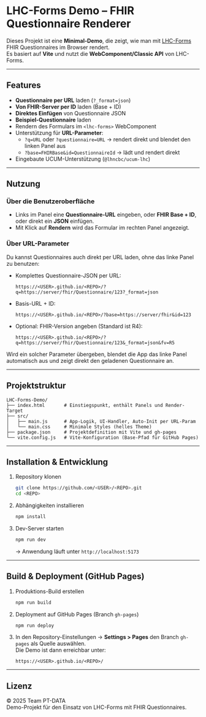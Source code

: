 # LHC-Forms Demo – FHIR Questionnaire Renderer

Dieses Projekt ist eine **Minimal-Demo**, die zeigt, wie man mit [LHC-Forms](https://lhncbc.github.io/lforms/) FHIR Questionnaires im Browser rendert.  
Es basiert auf **Vite** und nutzt die **WebComponent/Classic API** von LHC-Forms.

---

## Features

- **Questionnaire per URL** laden (`?_format=json`)
- **Von FHIR-Server per ID** laden (Base + ID)
- **Direktes Einfügen** von Questionnaire JSON
- **Beispiel-Questionnaire** laden
- Rendern des Formulars im `<lhc-forms>` WebComponent
- Unterstützung für **URL-Parameter**:
  - `?q=URL` oder `?questionnaire=URL` → rendert direkt und blendet den linken Panel aus
  - `?base=FHIRBase&id=QuestionnaireId` → lädt und rendert direkt
- Eingebaute UCUM-Unterstützung (`@lhncbc/ucum-lhc`)

---

## Nutzung

### Über die Benutzeroberfläche
- Links im Panel eine **Questionnaire-URL** eingeben, oder **FHIR Base + ID**, oder direkt ein **JSON** einfügen.
- Mit Klick auf **Rendern** wird das Formular im rechten Panel angezeigt.

### Über URL-Parameter
Du kannst Questionnaires auch direkt per URL laden, ohne das linke Panel zu benutzen:

- Komplettes Questionnaire-JSON per URL:
  ```text
  https://<USER>.github.io/<REPO>/?q=https://server/fhir/Questionnaire/123?_format=json
  ```

- Basis-URL + ID:
  ```text
  https://<USER>.github.io/<REPO>/?base=https://server/fhir&id=123
  ```

- Optional: FHIR-Version angeben (Standard ist R4):
  ```text
  https://<USER>.github.io/<REPO>/?q=https://server/fhir/Questionnaire/123&_format=json&fv=R5
  ```

Wird ein solcher Parameter übergeben, blendet die App das linke Panel automatisch aus und zeigt direkt den geladenen Questionnaire an.

---

## Projektstruktur

```text
LHC-Forms-Demo/
├── index.html       # Einstiegspunkt, enthält Panels und Render-Target
├── src/
│   ├── main.js      # App-Logik, UI-Handler, Auto-Init per URL-Param
│   └── main.css     # Minimale Styles (helles Theme)
├── package.json     # Projektdefinition mit Vite und gh-pages
└── vite.config.js   # Vite-Konfiguration (Base-Pfad für GitHub Pages)
```

---

## Installation & Entwicklung

1. Repository klonen
   ```bash
   git clone https://github.com/<USER>/<REPO>.git
   cd <REPO>
   ```

2. Abhängigkeiten installieren
   ```bash
   npm install
   ```

3. Dev-Server starten
   ```bash
   npm run dev
   ```
   → Anwendung läuft unter `http://localhost:5173`

---

## Build & Deployment (GitHub Pages)

1. Produktions-Build erstellen
   ```bash
   npm run build
   ```

2. Deployment auf GitHub Pages (Branch `gh-pages`)
   ```bash
   npm run deploy
   ```

3. In den Repository-Einstellungen → **Settings > Pages** den Branch `gh-pages` als Quelle auswählen.  
   Die Demo ist dann erreichbar unter:
   ```text
   https://<USER>.github.io/<REPO>/
   ```

---

## Lizenz

© 2025 Team PT-DATA  
Demo-Projekt für den Einsatz von LHC-Forms mit FHIR Questionnaires.
